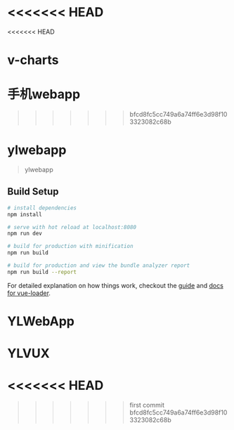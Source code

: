<<<<<<< HEAD
=======
<<<<<<< HEAD
# v-charts
手机webapp
=======
>>>>>>> bfcd8fc5cc749a6a74ff6e3d98f103323082c68b
# ylwebapp

> ylwebapp

## Build Setup

``` bash
# install dependencies
npm install

# serve with hot reload at localhost:8080
npm run dev

# build for production with minification
npm run build

# build for production and view the bundle analyzer report
npm run build --report
```

For detailed explanation on how things work, checkout the [guide](http://vuejs-templates.github.io/webpack/) and [docs for vue-loader](http://vuejs.github.io/vue-loader).
# YLWebApp
# YLVUX
<<<<<<< HEAD
=======
>>>>>>> first commit
>>>>>>> bfcd8fc5cc749a6a74ff6e3d98f103323082c68b
